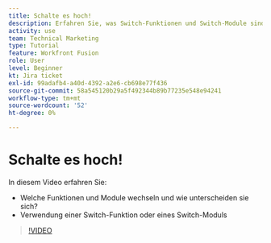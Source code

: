 ```yaml
---
title: Schalte es hoch!
description: Erfahren Sie, was Switch-Funktionen und Switch-Module sind und wann eine Switch-Funktion im Vergleich zu einem Switch-Modul verwendet wird in [!DNL Adobe Workfront Fusion].
activity: use
team: Technical Marketing
type: Tutorial
feature: Workfront Fusion
role: User
level: Beginner
kt: Jira ticket
exl-id: 99adafb4-a40d-4392-a2e6-cb698e77f436
source-git-commit: 58a545120b29a5f492344b89b77235e548e94241
workflow-type: tm+mt
source-wordcount: '52'
ht-degree: 0%

---
```


# Schalte es hoch!

In diesem Video erfahren Sie:

* Welche Funktionen und Module wechseln und wie unterscheiden sie sich?
* Verwendung einer Switch-Funktion oder eines Switch-Moduls

>[!VIDEO](https://video.tv.adobe.com/v/335288/?quality=12)
